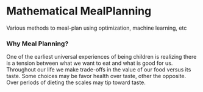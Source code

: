 # Mathematical MealPlanning
Various methods to meal-plan using optimization, machine learning, etc

### Why Meal Planning? 
One of the earliest universal experiences of being children is realizing there is a tension between what we want to eat and what is good for us. Throughout our life we make trade-offs in the value of our food versus its taste. Some choices may be favor health over taste, other the opposite. Over periods of dieting the scales may tip toward taste. 

